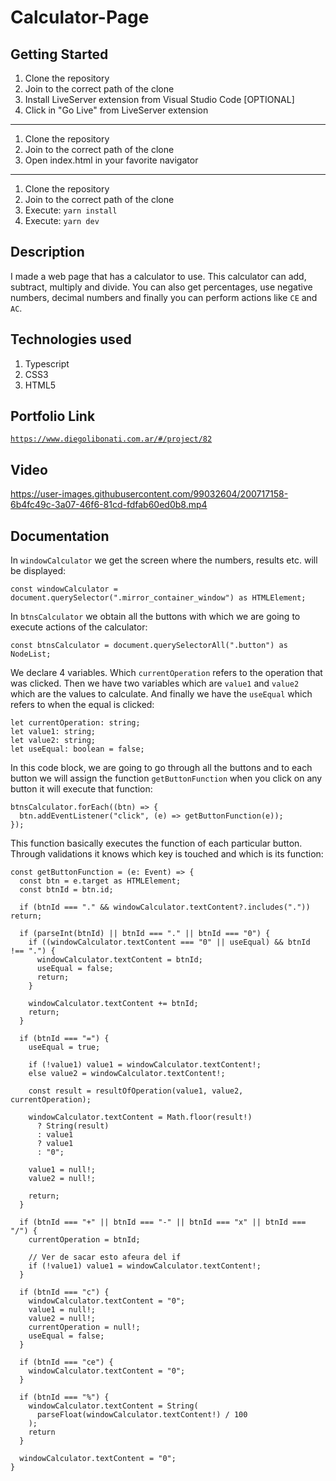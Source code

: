# Calculator-Page

## Getting Started

1. Clone the repository
2. Join to the correct path of the clone
3. Install LiveServer extension from Visual Studio Code [OPTIONAL]
4. Click in "Go Live" from LiveServer extension

---

1. Clone the repository
2. Join to the correct path of the clone
3. Open index.html in your favorite navigator

---

1. Clone the repository
2. Join to the correct path of the clone
3. Execute: `yarn install`
4. Execute: `yarn dev`

## Description

I made a web page that has a calculator to use. This calculator can add, subtract, multiply and divide. You can also get percentages, use negative numbers, decimal numbers and finally you can perform actions like `CE` and `AC`.

## Technologies used

1. Typescript
2. CSS3
3. HTML5

## Portfolio Link

[`https://www.diegolibonati.com.ar/#/project/82`](https://www.diegolibonati.com.ar/#/project/82)

## Video

https://user-images.githubusercontent.com/99032604/200717158-6b4fc49c-3a07-46f6-81cd-fdfab60ed0b8.mp4

## Documentation

In `windowCalculator` we get the screen where the numbers, results etc. will be displayed:

```
const windowCalculator = document.querySelector(".mirror_container_window") as HTMLElement;
```

In `btnsCalculator` we obtain all the buttons with which we are going to execute actions of the calculator:

```
const btnsCalculator = document.querySelectorAll(".button") as NodeList;
```

We declare 4 variables. Which `currentOperation` refers to the operation that was clicked. Then we have two variables which are `value1` and `value2` which are the values to calculate. And finally we have the `useEqual` which refers to when the equal is clicked:

```
let currentOperation: string;
let value1: string;
let value2: string;
let useEqual: boolean = false;
```

In this code block, we are going to go through all the buttons and to each button we will assign the function `getButtonFunction` when you click on any button it will execute that function:

```
btnsCalculator.forEach((btn) => {
  btn.addEventListener("click", (e) => getButtonFunction(e));
});
```

This function basically executes the function of each particular button. Through validations it knows which key is touched and which is its function:

```
const getButtonFunction = (e: Event) => {
  const btn = e.target as HTMLElement;
  const btnId = btn.id;

  if (btnId === "." && windowCalculator.textContent?.includes(".")) return;

  if (parseInt(btnId) || btnId === "." || btnId === "0") {
    if ((windowCalculator.textContent === "0" || useEqual) && btnId !== ".") {
      windowCalculator.textContent = btnId;
      useEqual = false;
      return;
    }

    windowCalculator.textContent += btnId;
    return;
  }

  if (btnId === "=") {
    useEqual = true;

    if (!value1) value1 = windowCalculator.textContent!;
    else value2 = windowCalculator.textContent!;

    const result = resultOfOperation(value1, value2, currentOperation);

    windowCalculator.textContent = Math.floor(result!)
      ? String(result)
      : value1
      ? value1
      : "0";

    value1 = null!;
    value2 = null!;

    return;
  }

  if (btnId === "+" || btnId === "-" || btnId === "x" || btnId === "/") {
    currentOperation = btnId;

    // Ver de sacar esto afeura del if
    if (!value1) value1 = windowCalculator.textContent!;
  }

  if (btnId === "c") {
    windowCalculator.textContent = "0";
    value1 = null!;
    value2 = null!;
    currentOperation = null!;
    useEqual = false;
  }

  if (btnId === "ce") {
    windowCalculator.textContent = "0";
  }

  if (btnId === "%") {
    windowCalculator.textContent = String(
      parseFloat(windowCalculator.textContent!) / 100
    );
    return
  }

  windowCalculator.textContent = "0";
}
```
